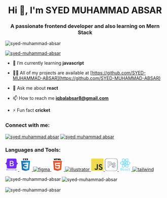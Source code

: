 <h1 align="center">Hi 👋, I'm SYED MUHAMMAD ABSAR</h1>
<h3 align="center">A passionate frontend developer and also learning on Mern Stack</h3>

<p align="left"> <img src="https://komarev.com/ghpvc/?username=syed-muhammad-absar&label=Profile%20views&color=0e75b6&style=flat" alt="syed-muhammad-absar" /> </p>

<p align="left"> <a href="https://github.com/ryo-ma/github-profile-trophy"><img src="https://github-profile-trophy.vercel.app/?username=syed-muhammad-absar" alt="syed-muhammad-absar" /></a> </p>

- 🌱 I’m currently learning **javascript**

- 👨‍💻 All of my projects are available at [https://github.com/SYED-MUHAMMAD-ABSAR](https://github.com/SYED-MUHAMMAD-ABSAR)

- 💬 Ask me about **react**

- 📫 How to reach me **iqbalabsar8@gmail.com**

- ⚡ Fun fact **cricket**

<h3 align="left">Connect with me:</h3>
<p align="left">
<a href="https://linkedin.com/in/syed muhammad absar" target="blank"><img align="center" src="https://raw.githubusercontent.com/rahuldkjain/github-profile-readme-generator/master/src/images/icons/Social/linked-in-alt.svg" alt="syed muhammad absar" height="30" width="40" /></a>
<a href="https://fb.com/syed muhammad absar" target="blank"><img align="center" src="https://raw.githubusercontent.com/rahuldkjain/github-profile-readme-generator/master/src/images/icons/Social/facebook.svg" alt="syed muhammad absar" height="30" width="40" /></a>
</p>

<h3 align="left">Languages and Tools:</h3>
<p align="left"> <a href="https://getbootstrap.com" target="_blank" rel="noreferrer"> <img src="https://raw.githubusercontent.com/devicons/devicon/master/icons/bootstrap/bootstrap-plain-wordmark.svg" alt="bootstrap" width="40" height="40"/> </a> <a href="https://www.w3schools.com/css/" target="_blank" rel="noreferrer"> <img src="https://raw.githubusercontent.com/devicons/devicon/master/icons/css3/css3-original-wordmark.svg" alt="css3" width="40" height="40"/> </a> <a href="https://www.figma.com/" target="_blank" rel="noreferrer"> <img src="https://www.vectorlogo.zone/logos/figma/figma-icon.svg" alt="figma" width="40" height="40"/> </a> <a href="https://www.w3.org/html/" target="_blank" rel="noreferrer"> <img src="https://raw.githubusercontent.com/devicons/devicon/master/icons/html5/html5-original-wordmark.svg" alt="html5" width="40" height="40"/> </a> <a href="https://www.adobe.com/in/products/illustrator.html" target="_blank" rel="noreferrer"> <img src="https://www.vectorlogo.zone/logos/adobe_illustrator/adobe_illustrator-icon.svg" alt="illustrator" width="40" height="40"/> </a> <a href="https://developer.mozilla.org/en-US/docs/Web/JavaScript" target="_blank" rel="noreferrer"> <img src="https://raw.githubusercontent.com/devicons/devicon/master/icons/javascript/javascript-original.svg" alt="javascript" width="40" height="40"/> </a> <a href="https://www.photoshop.com/en" target="_blank" rel="noreferrer"> <img src="https://raw.githubusercontent.com/devicons/devicon/master/icons/photoshop/photoshop-line.svg" alt="photoshop" width="40" height="40"/> </a> <a href="https://reactjs.org/" target="_blank" rel="noreferrer"> <img src="https://raw.githubusercontent.com/devicons/devicon/master/icons/react/react-original-wordmark.svg" alt="react" width="40" height="40"/> </a> <a href="https://tailwindcss.com/" target="_blank" rel="noreferrer"> <img src="https://www.vectorlogo.zone/logos/tailwindcss/tailwindcss-icon.svg" alt="tailwind" width="40" height="40"/> </a> </p>

<p><img align="left" src="https://github-readme-stats.vercel.app/api/top-langs?username=syed-muhammad-absar&show_icons=true&locale=en&layout=compact" alt="syed-muhammad-absar" /></p>

<p>&nbsp;<img align="center" src="https://github-readme-stats.vercel.app/api?username=syed-muhammad-absar&show_icons=true&locale=en" alt="syed-muhammad-absar" /></p>

<p><img align="center" src="https://github-readme-streak-stats.herokuapp.com/?user=syed-muhammad-absar&" alt="syed-muhammad-absar" /></p>
